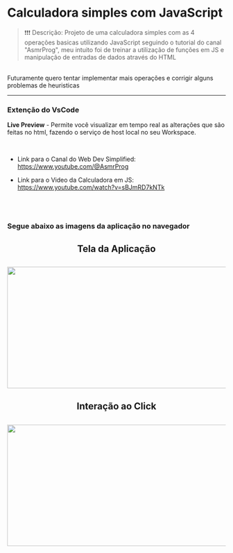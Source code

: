 # Calculadora simples com JavaScript


> ❗❗❗ Descrição: Projeto de uma calculadora simples com as 4 operações basicas utilizando JavaScript seguindo o tutorial do canal "AsmrProg", meu intuito foi de treinar a utilização de funções em JS e manipulação de entradas de dados através do HTML
<br>
Futuramente quero tentar implementar mais operações e corrigir alguns problemas de heuristicas

---

### Extenção do VsCode
**Live Preview** - Permite você visualizar em tempo real as alterações que são feitas no html, fazendo o serviço de host local no seu Workspace.

<br>

- Link para o Canal do Web Dev Simplified: https://www.youtube.com/@AsmrProg<p>
- Link para o Video da Calculadora em JS: https://www.youtube.com/watch?v=sBJmRD7kNTk<p>
<br>
<br>

<h3>Segue abaixo as imagens da aplicação no navegador<h3>
<h4>
<div align="center">

<h2>Tela da Aplicação<h2>
  <img height="280mp" width="600mp" src="https://github.com/Ivan-Duarte/CalculadoraSimples-JavaScript/blob/main/prints/telaInicial.PNG">
  <br>
<h2>Interação ao Click<h2>
  <img height="280mp" width="600mp" src="https://github.com/Ivan-Duarte/CalculadoraSimples-JavaScript/blob/main/prints/PressionandoBot%C3%A3o.png">
  <br>
</div>
